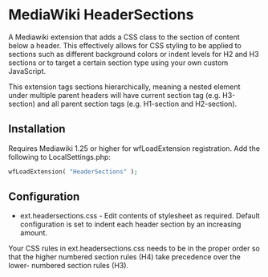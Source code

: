 # MediaWiki HeaderSections

A Mediawiki extension that adds a CSS class to the section of content below
a header. This effectively allows for CSS styling to be applied to sections
such as different background colors or indent levels for H2 and H3 sections
or to target a certain section type using your own custom JavaScript. 

This extension tags sections hierarchically, meaning a nested element under
multiple parent headers will have current section tag (e.g. H3-section) and
all parent section tags (e.g. H1-section and H2-section).

## Installation

Requires Mediawiki 1.25 or higher for wfLoadExtension registration. Add the
following to LocalSettings.php:

```php
wfLoadExtension( "HeaderSections" );
```

## Configuration

* ext.headersections.css - Edit contents of stylesheet as required. Default
configuration is set to indent each header section by an increasing amount.

Your CSS rules in ext.headersections.css needs to be in the proper order so
that the higher numbered section rules (H4) take precedence over the lower-
numbered section rules (H3).
